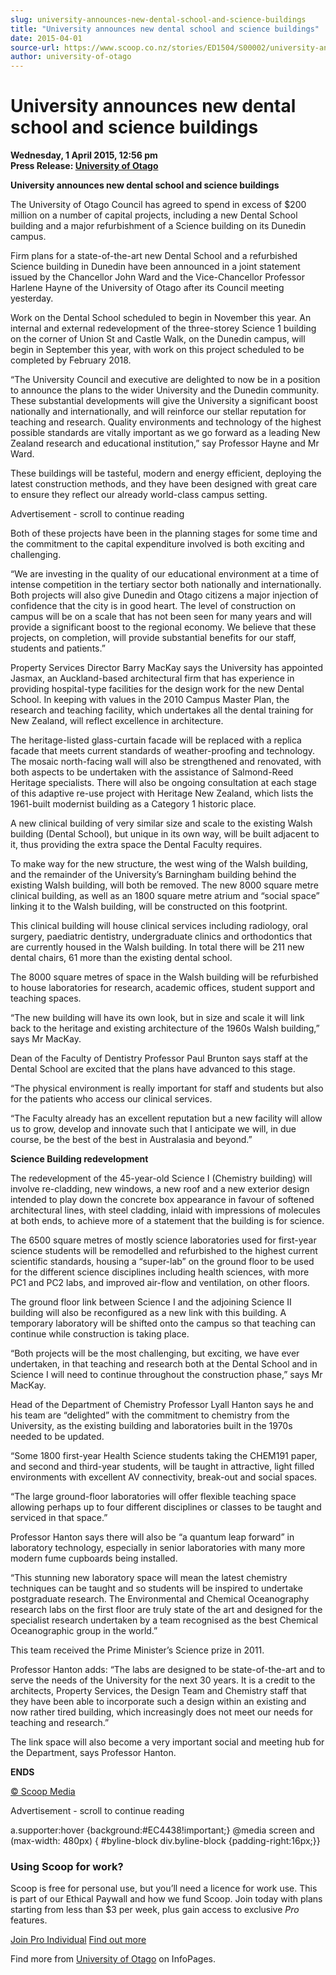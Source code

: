 ```yaml
---
slug: university-announces-new-dental-school-and-science-buildings
title: "University announces new dental school and science buildings"
date: 2015-04-01
source-url: https://www.scoop.co.nz/stories/ED1504/S00002/university-announces-new-dental-school-and-science-buildings.htm
author: university-of-otago
---
```

University announces new dental school and science buildings
============================================================

**Wednesday, 1 April 2015, 12:56 pm**  
**Press Release: [University of Otago](https://info.scoop.co.nz/University_of_Otago)**

**University announces new dental school and science buildings**

The University of Otago Council has agreed to spend in excess of $200 million on a number of capital projects, including a new Dental School building and a major refurbishment of a Science building on its Dunedin campus.

Firm plans for a state-of-the-art new Dental School and a refurbished Science building in Dunedin have been announced in a joint statement issued by the Chancellor John Ward and the Vice-Chancellor Professor Harlene Hayne of the University of Otago after its Council meeting yesterday.

Work on the Dental School scheduled to begin in November this year. An internal and external redevelopment of the three-storey Science 1 building on the corner of Union St and Castle Walk, on the Dunedin campus, will begin in September this year, with work on this project scheduled to be completed by February 2018.

“The University Council and executive are delighted to now be in a position to announce the plans to the wider University and the Dunedin community. These substantial developments will give the University a significant boost nationally and internationally, and will reinforce our stellar reputation for teaching and research. Quality environments and technology of the highest possible standards are vitally important as we go forward as a leading New Zealand research and educational institution,” say Professor Hayne and Mr Ward.

These buildings will be tasteful, modern and energy efficient, deploying the latest construction methods, and they have been designed with great care to ensure they reflect our already world-class campus setting.

Advertisement - scroll to continue reading





Both of these projects have been in the planning stages for some time and the commitment to the capital expenditure involved is both exciting and challenging.

“We are investing in the quality of our educational environment at a time of intense competition in the tertiary sector both nationally and internationally. Both projects will also give Dunedin and Otago citizens a major injection of confidence that the city is in good heart. The level of construction on campus will be on a scale that has not been seen for many years and will provide a significant boost to the regional economy. We believe that these projects, on completion, will provide substantial benefits for our staff, students and patients.”

Property Services Director Barry MacKay says the University has appointed Jasmax, an Auckland-based architectural firm that has experience in providing hospital-type facilities for the design work for the new Dental School. In keeping with values in the 2010 Campus Master Plan, the research and teaching facility, which undertakes all the dental training for New Zealand, will reflect excellence in architecture.

The heritage-listed glass-curtain facade will be replaced with a replica facade that meets current standards of weather-proofing and technology. The mosaic north-facing wall will also be strengthened and renovated, with both aspects to be undertaken with the assistance of Salmond-Reed Heritage specialists. There will also be ongoing consultation at each stage of this adaptive re-use project with Heritage New Zealand, which lists the 1961-built modernist building as a Category 1 historic place.

A new clinical building of very similar size and scale to the existing Walsh building (Dental School), but unique in its own way, will be built adjacent to it, thus providing the extra space the Dental Faculty requires.

To make way for the new structure, the west wing of the Walsh building, and the remainder of the University’s Barningham building behind the existing Walsh building, will both be removed. The new 8000 square metre clinical building, as well as an 1800 square metre atrium and “social space” linking it to the Walsh building, will be constructed on this footprint.

This clinical building will house clinical services including radiology, oral surgery, paediatric dentistry, undergraduate clinics and orthodontics that are currently housed in the Walsh building. In total there will be 211 new dental chairs, 61 more than the existing dental school.

The 8000 square metres of space in the Walsh building will be refurbished to house laboratories for research, academic offices, student support and teaching spaces.

“The new building will have its own look, but in size and scale it will link back to the heritage and existing architecture of the 1960s Walsh building,” says Mr MacKay.

Dean of the Faculty of Dentistry Professor Paul Brunton says staff at the Dental School are excited that the plans have advanced to this stage.

“The physical environment is really important for staff and students but also for the patients who access our clinical services.

“The Faculty already has an excellent reputation but a new facility will allow us to grow, develop and innovate such that I anticipate we will, in due course, be the best of the best in Australasia and beyond.”

**Science Building redevelopment**

The redevelopment of the 45-year-old Science I (Chemistry building) will involve re-cladding, new windows, a new roof and a new exterior design intended to play down the concrete box appearance in favour of softened architectural lines, with steel cladding, inlaid with impressions of molecules at both ends, to achieve more of a statement that the building is for science.

The 6500 square metres of mostly science laboratories used for first-year science students will be remodelled and refurbished to the highest current scientific standards, housing a “super-lab” on the ground floor to be used for the different science disciplines including health sciences, with more PC1 and PC2 labs, and improved air-flow and ventilation, on other floors.

The ground floor link between Science I and the adjoining Science II building will also be reconfigured as a new link with this building. A temporary laboratory will be shifted onto the campus so that teaching can continue while construction is taking place.

“Both projects will be the most challenging, but exciting, we have ever undertaken, in that teaching and research both at the Dental School and in Science I will need to continue throughout the construction phase,” says Mr MacKay.

Head of the Department of Chemistry Professor Lyall Hanton says he and his team are “delighted” with the commitment to chemistry from the University, as the existing building and laboratories built in the 1970s needed to be updated.

“Some 1800 first-year Health Science students taking the CHEM191 paper, and second and third-year students, will be taught in attractive, light filled environments with excellent AV connectivity, break-out and social spaces.

“The large ground-floor laboratories will offer flexible teaching space allowing perhaps up to four different disciplines or classes to be taught and serviced in that space.”

Professor Hanton says there will also be “a quantum leap forward” in laboratory technology, especially in senior laboratories with many more modern fume cupboards being installed.

“This stunning new laboratory space will mean the latest chemistry techniques can be taught and so students will be inspired to undertake postgraduate research. The Environmental and Chemical Oceanography research labs on the first floor are truly state of the art and designed for the specialist research undertaken by a team recognised as the best Chemical Oceanographic group in the world.”

This team received the Prime Minister’s Science prize in 2011.

Professor Hanton adds: “The labs are designed to be state-of-the-art and to serve the needs of the University for the next 30 years. It is a credit to the architects, Property Services, the Design Team and Chemistry staff that they have been able to incorporate such a design within an existing and now rather tired building, which increasingly does not meet our needs for teaching and research.”

The link space will also become a very important social and meeting hub for the Department, says Professor Hanton.

**ENDS**  

[© Scoop Media](http://www.scoop.co.nz/about/terms.html)  

Advertisement - scroll to continue reading



a.supporter:hover {background:#EC4438!important;} @media screen and (max-width: 480px) { #byline-block div.byline-block {padding-right:16px;}}

### Using Scoop for work?

Scoop is free for personal use, but you’ll need a licence for work use. This is part of our Ethical Paywall and how we fund Scoop. Join today with plans starting from less than $3 per week, plus gain access to exclusive _Pro_ features.  
  
[Join Pro Individual](https://pro.scoop.co.nz/Individual/?from=ProIn24) [Find out more](https://pro.scoop.co.nz/using-scoop-for-work/?from=ProIn24)

Find more from [University of Otago](https://info.scoop.co.nz/University_of_Otago) on InfoPages.
